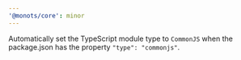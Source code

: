 ```yaml
---
'@monots/core': minor
---
```


Automatically set the TypeScript module type to `CommonJS` when the package.json has the property `"type": "commonjs"`.
